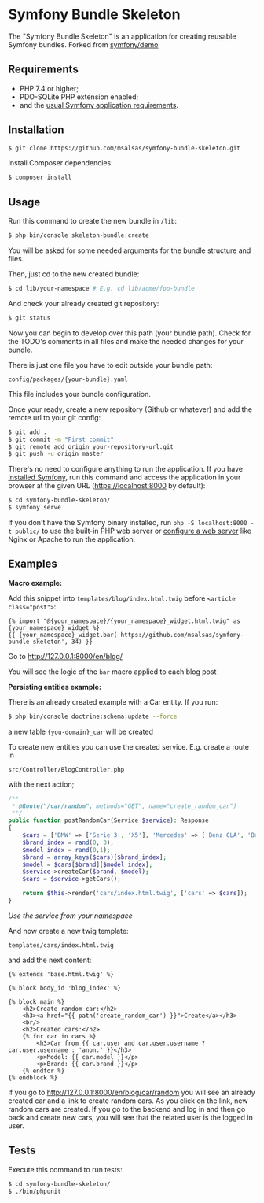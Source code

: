 Symfony Bundle Skeleton
========================

The "Symfony Bundle Skeleton" is an application for creating reusable Symfony bundles.
Forked from [symfony/demo][1]

Requirements
------------

  * PHP 7.4 or higher;
  * PDO-SQLite PHP extension enabled;
  * and the [usual Symfony application requirements][2].

Installation
------------

```bash
$ git clone https://github.com/msalsas/symfony-bundle-skeleton.git
```

Install Composer dependencies:

```bash
$ composer install
```

Usage
-----

Run this command to create the new bundle in `/lib`:

```bash
$ php bin/console skeleton-bundle:create
```

You will be asked for some needed arguments for the bundle structure and files.

Then, just cd to the new created bundle:

```bash
$ cd lib/your-namespace # E.g. cd lib/acme/foo-bundle
```
And check your already created git repository:

```bash
$ git status
```
Now you can begin to develop over this path (your bundle path).
Check for the TODO's comments in all files and make the needed changes for your bundle.

There is just one file you have to edit outside your bundle path: 

`config/packages/{your-bundle}.yaml`

This file includes your bundle configuration.

Once your ready, create a new repository (Github or whatever) and add the remote url to your git config:

```bash
$ git add .
$ git commit -m "First commit"
$ git remote add origin your-repository-url.git
$ git push -u origin master
```

There's no need to configure anything to run the application. If you have
[installed Symfony][4], run this command and access the application in your
browser at the given URL (<https://localhost:8000> by default):

```bash
$ cd symfony-bundle-skeleton/
$ symfony serve
```

If you don't have the Symfony binary installed, run `php -S localhost:8000 -t public/`
to use the built-in PHP web server or [configure a web server][3] like Nginx or
Apache to run the application.

Examples
--------

**Macro example:**

Add this snippet into `templates/blog/index.html.twig` before `<article class="post">`:

```twig
{% import "@{your_namespace}/{your_namespace}_widget.html.twig" as {your_namespace}_widget %}
{{ {your_namespace}_widget.bar('https://github.com/msalsas/symfony-bundle-skeleton', 34) }}
```

Go to <http://127.0.0.1:8000/en/blog/>

You will see the logic of the `bar` macro applied to each blog post

**Persisting entities example:**

There is an already created example with a Car entity. If you run:

```bash
$ php bin/console doctrine:schema:update --force
```

a new table `{you-domain}_car` will be created

To create new entities you can use the created service. E.g. create a route in

`src/Controller/BlogController.php`

with the next action;

```php
/**
 * @Route("/car/random", methods="GET", name="create_random_car")
 **/
public function postRandomCar(Service $service): Response
{
    $cars = ['BMW' => ['Serie 3', 'X5'], 'Mercedes' => ['Benz CLA', 'Benz GLS'], 'Seat' => ['Leon', 'Ibiza'], 'Toyota' => ['Corolla', 'Yaris']];
    $brand_index = rand(0, 3);
    $model_index = rand(0,1);
    $brand = array_keys($cars)[$brand_index];
    $model = $cars[$brand][$model_index];
    $service->createCar($brand, $model);
    $cars = $service->getCars();

    return $this->render('cars/index.html.twig', ['cars' => $cars]);
}
``` 
*Use the service from your namespace*

And now create a new twig template:

`templates/cars/index.html.twig`

and add the next content:

```twig
{% extends 'base.html.twig' %}

{% block body_id 'blog_index' %}

{% block main %}
    <h2>Create random car:</h2>
    <h3><a href="{{ path('create_random_car') }}">Create</a></h3>
    <br/>
    <h2>Created cars:</h2>
    {% for car in cars %}
        <h3>Car from {{ car.user and car.user.username ? car.user.username : 'anon.' }}</h3>
        <p>Model: {{ car.model }}</p>
        <p>Brand: {{ car.brand }}</p>
    {% endfor %}
{% endblock %}
```

If you go to <http://127.0.0.1:8000/en/blog/car/random> you will see an already created car and a link to create random cars.
As you click on the link, new random cars are created.
If you go to the backend and log in and then go back and create new cars, you will see that the related user is the logged in user.

Tests
-----

Execute this command to run tests:

```bash
$ cd symfony-bundle-skeleton/
$ ./bin/phpunit
```

[1]: https://github.com/symfony/demo
[2]: https://symfony.com/doc/current/reference/requirements.html
[3]: https://symfony.com/doc/current/cookbook/configuration/web_server_configuration.html
[4]: https://symfony.com/download

